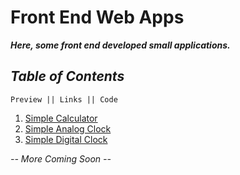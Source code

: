 # Front End Web Apps

**_Here, some front end developed small applications._**

## _Table of Contents_

```
Preview || Links || Code
```

1. [Simple Calculator](https://imniladri.github.io/FrontEndApps/Simple%20Calculator/)
2. [Simple Analog Clock](https://imniladri.github.io/FrontEndApps/Simple%20Analog%20Clock/)
3. [Simple Digital Clock](https://imniladri.github.io/FrontEndApps/Simple%20Digital%20Clock/)

_-- More Coming Soon --_
